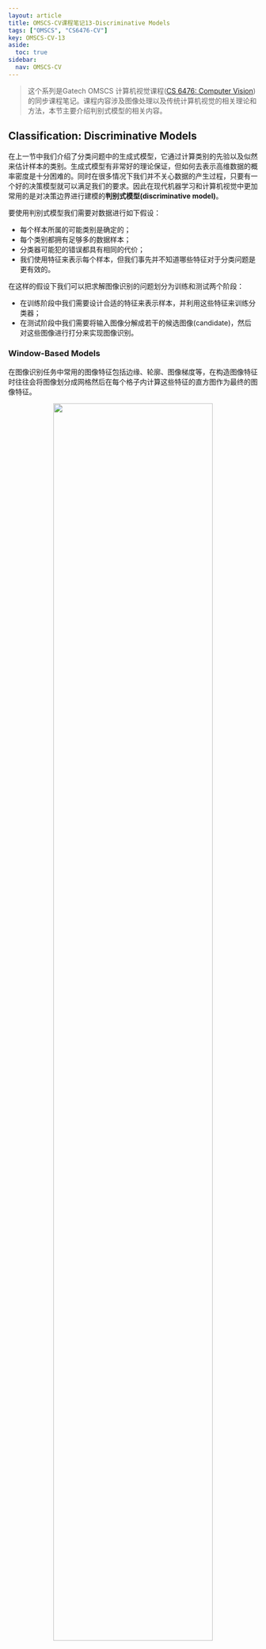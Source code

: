 ```yaml
---
layout: article
title: OMSCS-CV课程笔记13-Discriminative Models
tags: ["OMSCS", "CS6476-CV"]
key: OMSCS-CV-13
aside:
  toc: true
sidebar:
  nav: OMSCS-CV
---
```


> 这个系列是Gatech OMSCS 计算机视觉课程([CS 6476: Computer Vision](https://omscs.gatech.edu/cs-6476-computer-vision))的同步课程笔记。课程内容涉及图像处理以及传统计算机视觉的相关理论和方法，本节主要介绍判别式模型的相关内容。
<!--more-->

## Classification: Discriminative Models

在上一节中我们介绍了分类问题中的生成式模型，它通过计算类别的先验以及似然来估计样本的类别。生成式模型有非常好的理论保证，但如何去表示高维数据的概率密度是十分困难的。同时在很多情况下我们并不关心数据的产生过程，只要有一个好的决策模型就可以满足我们的要求。因此在现代机器学习和计算机视觉中更加常用的是对决策边界进行建模的**判别式模型(discriminative model)**。

要使用判别式模型我们需要对数据进行如下假设：

- 每个样本所属的可能类别是确定的；
- 每个类别都拥有足够多的数据样本；
- 分类器可能犯的错误都具有相同的代价；
- 我们使用特征来表示每个样本，但我们事先并不知道哪些特征对于分类问题是更有效的。

在这样的假设下我们可以把求解图像识别的问题划分为训练和测试两个阶段：

- 在训练阶段中我们需要设计合适的特征来表示样本，并利用这些特征来训练分类器；
- 在测试阶段中我们需要将输入图像分解成若干的候选图像(candidate)，然后对这些图像进行打分来实现图像识别。

### Window-Based Models

在图像识别任务中常用的图像特征包括边缘、轮廓、图像梯度等，在构造图像特征时往往会将图像划分成网格然后在每个格子内计算这些特征的直方图作为最终的图像特征。

<div align=center>
<img src="https://images.weserv.nl/?url=i.imgur.com/yYwRoKH.png" width="80%">
</div>

以车辆检测为例，我们需要使用这些图像特征训练一个二元分类器来回答输入图像是否是一辆汽车。

<div align=center>
<img src="https://images.weserv.nl/?url=i.imgur.com/sh7SbyV.png" width="80%">
<img src="https://images.weserv.nl/?url=i.imgur.com/yqyBkUo.png" width="80%">
</div>

当模型训练好后，我们就可以在图像上进行滑窗来检测出图像中车汽车的位置。

<div align=center>
<img src="https://images.weserv.nl/?url=i.imgur.com/8gI2u1z.png" width="80%">
</div>

在计算机视觉中常用的分类模型如下：

<div align=center>
<img src="https://images.weserv.nl/?url=i.imgur.com/z0s2Y9O.png" width="80%">
</div>

## Boosting and Face Detection

### Boosting: Intuition

Boosting是一种常用的集成学习模型，它的基本思想是将一系列**弱学习器(weak learner)**组合到一起形成一个强大的模型。在训练过程中，boosting会提高当前学习器分类错误的样本权重从而在下一轮训练中更加关注这些错误的样本：

<div align=center>
<img src="https://images.weserv.nl/?url=i.imgur.com/lmUv2Ry.png" width="40%">
<img src="https://images.weserv.nl/?url=i.imgur.com/SofYVOc.png" width="40%">
</div>

<div align=center>
<img src="https://images.weserv.nl/?url=i.imgur.com/xrfsjLp.png" width="40%">
<img src="https://images.weserv.nl/?url=i.imgur.com/j158nFe.png" width="40%">
</div>

<div align=center>
<img src="https://images.weserv.nl/?url=i.imgur.com/JJViXfo.png" width="40%">
</div>

当训练完成时，最终的模型即为全部弱学习器的线性组合。每个学习器的权重则取决于所使用的boosting算法，如Adaboost中会根据分类器的错误率来调节弱学习器的权重，错误率越低则权重越大。

<div align=center>
<img src="https://images.weserv.nl/?url=i.imgur.com/UdSjdAl.png" width="60%">
</div>

### Viola-Jones Face Detector

Boosting在计算机视觉中的经典应用是Viola-Jones人脸检测算法，它的基本思想是使用一系列方块形滤波器构造出人脸的特征并训练出一个二分类模型进行人脸检测。

<div align=center>
<img src="https://images.weserv.nl/?url=i.imgur.com/uZtQgJ1.png" width="80%">
</div>

在原始论文中检测窗口固定为$24 \times 24$，根据滤波器的位置、尺寸和形状总共有超过180,000种可能的特征(滤波器)。

<div align=center>
<img src="https://images.weserv.nl/?url=i.imgur.com/6AhjIQq.png" width="60%">
</div>

然后使用Adaboost算法来训练人脸分类器，其中每个弱学习器只在几个少量的特征上进行分类，即每个学习器都只选择当前最有效的特征进行学习。

<div align=center>
<img src="https://images.weserv.nl/?url=i.imgur.com/TFYT6FB.png" width="60%">
</div>

同时在实践中还发现图像中大部分位置都不是人脸，因此为了提高效率Viola-Jones人脸检测算法还设计了一个**级联分类器(cascade classifier)**来过滤掉图像中非人脸的部分。它的思想是将一系列分类器串联起来，当输入窗口图像被当前分类器划分为负样本时直接拒绝它，换句话说只有通过所有分类器的窗口才是人脸。

<div align=center>
<img src="https://images.weserv.nl/?url=i.imgur.com/ZSj1WK3.png" width="60%">
</div>

Viola-Jones人脸检测算法的基本框架如下：

<div align=center>
<img src="https://images.weserv.nl/?url=i.imgur.com/zEzL6s8.png" width="80%">
</div>

Viola-Jones人脸检测算法是第一个大规模应用的人脸检测算法，一些检测结果如下：

<div align=center>
<img src="https://images.weserv.nl/?url=i.imgur.com/awv2J1G.png" width="80%">
</div>

## Support Vector Machines

### Linear Classifiers

**支持向量机(support vector machines, SVM)**是计算机视觉中另一种非常常用的分类模型。它的基本思想是寻找一条直线(超平面)将正负两类样本进行分隔，同时使得样本到这条直线的**间隔(margin)**尽可能大。

<div align=center>
<img src="https://images.weserv.nl/?url=i.imgur.com/HOupgMR.png" width="40%">
</div>

假设超平面方程为$y = w^T x + b$，正负两类样本到超平面的间隔为1。则对于任意样本$x_i$有：

$$
y_i (w^T x_i + b) \geq 1
$$

其中取等号的样本称为**支持向量(support vector)**。

<div align=center>
<img src="https://images.weserv.nl/?url=i.imgur.com/mSvIyfF.png" width="50%">
</div>

对于任意样本$x_i$，它到超平面的距离为：

$$
\frac{\Vert w^T x_i + b \Vert}{\Vert w \Vert}
$$

显然正负两侧支持向量的距离为：

$$
M = \bigg\vert \frac{1}{\Vert w \Vert} - \frac{-1}{\Vert w \Vert} \bigg\vert = \frac{2}{\Vert w \Vert}
$$

我们希望能够最大化这个距离$M$，因此可以得到约束优化问题：

$$
\begin{aligned}
\max \ \ & \frac{2}{\Vert w \Vert} \\
\text{s.t.} \  \ & y_i (w^T x_i + b) \geq 1
\end{aligned}
$$

更常见的形式为：

$$
\begin{aligned}
\min \ \ & \frac{1}{2} w^T w \\
\text{s.t.} \  \ & y_i (w^T x_i + b) \geq 1
\end{aligned}
$$

可以证明上式定义的约束优化问题其解的形式为：

$$
w = \sum_i \alpha_i y_i x_i
$$

且系数$\alpha_i$仅在支持向量位置有非0值。对应的截距项$b$可通过带入支持向量$x_i$进行求解：

$$
b = y_i - w^T x_i
$$

这说明我们只需要记录少量的几个支持向量和对应的系数就可以表示整个SVM模型。当我们需要进行分类时，数据$x$的类别为：

$$
\begin{aligned}
f(x) &= \text{sign} (w^T x + b) \\
&= \text{sign} (\sum_i \alpha_i y_i x_i \cdot x + b)
\end{aligned}
$$

### Non-Linear SVM

SVM的一个主要的限制是它要求训练数据必须是线性可分的，当数据不满足这个条件时显然SVM无法得到正确的解。在这种情况下一般会考虑将数据映射到更高维使得原本线性不可分的数据在高维空间中变得可分。

<div align=center>
<img src="https://images.weserv.nl/?url=i.imgur.com/NCxoYOa.png" width="50%">
</div>

<div align=center>
<img src="https://images.weserv.nl/?url=i.imgur.com/P79ksfL.png" width="70%">
</div>

显式地将数据映射到高维再训练SVM往往会极大地提高训练成本，实践中更常见的方法是使用**核函数(kernel function)**来进行处理。它的基本思想是在低维空间中利用核函数来表示高维空间中的内积：

$$
K(x_i, x_j) = \phi(x_i) \cdot \phi(x_j)
$$

实际上使用核函数的SVM与线性SVM并没有很大的差异，我们只需要将线性SVM所有的内积计算替换成核函数即可。比如说此时的分类模型可以表达为：

$$
f(x) = \text{sign} (\sum_i \alpha_i y_i K(x_i, x) + b)
$$

在实践中最常用的核函数是RBF核：

$$
K(x_i, x_j) = \exp \bigg\{ -\frac{\Vert x_i - x_j \Vert^2}{2 \sigma^2} \bigg\}
$$

同时可以证明RBF核等价于无穷维向量的内积：

$$
\exp \bigg\{ -\frac{1}{2} \Vert x - x' \Vert^2 \bigg\} = \sum_{i=1}^\infty \frac{(x^T x')^i}{i!} \exp \bigg \{ -\frac{1}{2} \Vert x \Vert^2 \bigg \} \exp \bigg \{ -\frac{1}{2} \Vert x' \Vert^2 \bigg \}
$$

### Multi-Class SVMs

需要说明的是SVM是定义在二分类问题上的分类器，它不能直接处理多分类的问题。使用SVM来处理多分类问题一般有两种策略：

- 对每个类别训练一个二分类SVM，此时把其他类别的样本都视为负样本，这种方式称为**one vs. all**
- 将所有类别进行组合，对每个类别组合对训练一个二分类SVM，这种方式称为**one vs. one**

最后这里简单总结一下SVM的优点和缺点，SVM的优点包括：

- 实践中有非常多现成的实现，一般不需要从头开始编写；
- 使用核函数的SVM非常强大，可以处理各种非线性的分类问题；
- 通常情况下数据集上只会有少量的支持向量，这使得SVM在测试阶段有非常好的性能；
- 即使数据集很小，SVM也往往会有很好的表现。

相对的，SVM的缺点包括：

- SVM无法直接处理多分类问题，必须要借助二分类来进行处理；
- 选择核函数时往往需要进行不断地调试才能取得比较好的效果；
- SVM的训练过程往往需要耗费大量的计算资源。

## Bag of Visual Words

本节最后我们来介绍一些**词袋模型(bag of words)**。词袋模型是文本处理中的一种常见方法，我们统计文本中的单词出现的频率然后构造出这些单词的直方图。对于内容相似的文本可以假定它们的单词直方图是相似的，因此我们就可以把这种直方图作为特征来训练机器学习模型。而在计算机视觉中我们可以利用相同的思想，把图像特征或是一些特定的区域视为"单词"，然后通过统计图像上这些"单词"的直方图来表示整个图片。

<div align=center>
<img src="https://images.weserv.nl/?url=i.imgur.com/PlTqpaH.png" width="80%">
</div>

<div align=center>
<img src="https://images.weserv.nl/?url=i.imgur.com/FnUA4EW.png" width="80%">
</div>

显然在图像上使用词袋模型的难点在于如何计算图像中"单词"出现的频率，这个可以通过计算图像的相似性来实现：

<div align=center>
<img src="https://images.weserv.nl/?url=i.imgur.com/w30vDMs.png" width="80%">
</div>

## Reference

- [Wikipedia: AdaBoost](https://en.wikipedia.org/wiki/AdaBoost)
- [Wikipedia: Viola–Jones object detection framework](https://en.wikipedia.org/wiki/Viola%E2%80%93Jones_object_detection_framework)
- 第7章：支持向量机，统计学习方法（第2版）
- [Wikipedia: Support-vector machine](https://en.wikipedia.org/wiki/Support-vector_machine)
- [Wikipedia: Karush–Kuhn–Tucker conditions](https://en.wikipedia.org/wiki/Karush%E2%80%93Kuhn%E2%80%93Tucker_conditions)